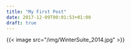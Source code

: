 ```yaml
---
title: "My First Post"
date: 2017-12-09T00:01:53+01:00
draft: true
---
```


{{< image src="/img/WinterSuite_2014.jpg" >}}